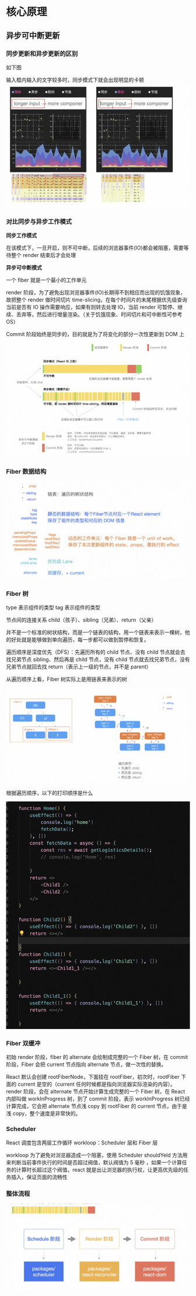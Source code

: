 # 核心原理

## 异步可中断更新

### 同步更新和异步更新的区别

如下图

输入框内输入的文字较多时，同步模式下就会出现明显的卡顿
![alt text](../img/1.png)

### 对比同步与异步工作模式

**同步工作模式**

在该模式下，一旦开启，则不可中断，后续的浏览器事件(IO)都会被阻塞，需要等待整个 render 结束后才会处理

**异步可中断模式**

一个 fiber 就是一个最小的工作单元

render 阶段，为了避免出现浏览器事件(IO)长期得不到相应而出现的饥饿现象，故把整个 render 做时间切片 time-slicing，在每个时间片的末尾根据优先级查询当前是否有 IO 操作需要响应，如果有则转去处理 IO，当前 render 可暂停、继续、丢弃等，然后进行增量渲染。（关于饥饿现象、时间切片和可中断性可参考 OS）

Commit 阶段始终是同步的，目的就是为了将变化的部分一次性更新到 DOM 上

![alt text](../img/2.png)

### Fiber 数据结构

![alt text](../img/3.png)

### Fiber 树

type 表示组件的类型
tag 表示组件的类型

节点间的连接关系 child（孩子）、sibling（兄弟）、return（父亲）

并不是一个标准的树状结构，而是一个链表的结构，用一个链表来表示一棵树，他的好处就是能够做到单向遍历，每一步都可以做到暂停和恢复。

遍历顺序是深度优先（DFS）：先遍历所有的 child 节点、没有 child 节点就会去找兄弟节点 sibling、然后再是 child 节点，没有 child 节点就去找兄弟节点，没有兄弟节点就回去找 return（表示上一级的节点，并不是 parent）

从遍历顺序上看，Fiber 树实际上是用链表来表示的树

![alt text](../img/4.png)

根据遍历顺序，以下的打印顺序是什么

![alt text](../img/5.png)

### Fiber 双缓冲

初始 render 阶段，fiber 的 alternate 会绘制成完整的一个 Fiber 树，在 commit 阶段，Fiber 会把 current 节点指向 alternate 节点，做一次性的替换。

React 默认会创建 rootFiberNode，下面挂在 rootFiber，初次时，rootFiber 下面的 current 是空的（current 任何时候都是指向浏览器实际渲染的内容）。render 阶段，会在 alternate 节点开始计算生成完整的一个 Fiber 树，在 React 内部叫做 workInProgress 树，到了 commit 阶段，表示 workInProgress 树已经计算完成，它会把 alternate 节点浅 copy 到 rootFiber 的 current 节点，由于是浅 copy，整个速度是非常快的。

### Scheduler

React 调度包含两层工作循环 workloop：Scheduler 层和 Fiber 层

workloop 为了避免对浏览器造成一个阻塞，使用 Scheduler shouldYeld 方法用来判断当前事件执行的时间是否超过阀值，默认阀值为 5 毫秒 ，如果一个计算任务的计算时长超过这个阀值，react 就是出让浏览器的执行权，让更高优先级的任务插入，保证页面的流畅性

### 整体流程

![alt text](../img/6.png)
